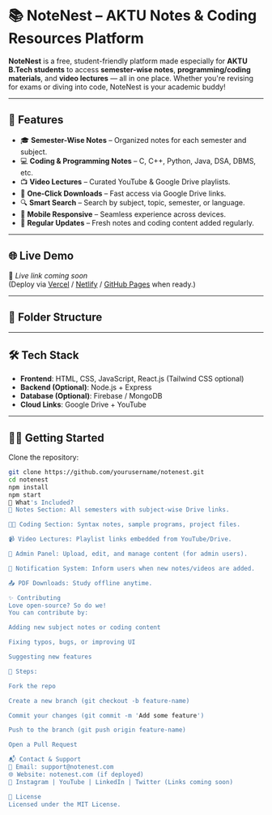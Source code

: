 # 📚 NoteNest – AKTU Notes & Coding Resources Platform

**NoteNest** is a free, student-friendly platform made especially for **AKTU B.Tech students** to access **semester-wise notes**, **programming/coding materials**, and **video lectures** — all in one place. Whether you're revising for exams or diving into code, NoteNest is your academic buddy!

---

## 🚀 Features

- 🎓 **Semester-Wise Notes** – Organized notes for each semester and subject.
- 💻 **Coding & Programming Notes** – C, C++, Python, Java, DSA, DBMS, etc.
- 📺 **Video Lectures** – Curated YouTube & Google Drive playlists.
- 📂 **One-Click Downloads** – Fast access via Google Drive links.
- 🔍 **Smart Search** – Search by subject, topic, semester, or language.
- 📱 **Mobile Responsive** – Seamless experience across devices.
- 🔄 **Regular Updates** – Fresh notes and coding content added regularly.

---

## 🌐 Live Demo

🚧 *Live link coming soon*  
(Deploy via [Vercel](https://vercel.com) / [Netlify](https://netlify.com) / [GitHub Pages](https://pages.github.com) when ready.)

---

## 📁 Folder Structure


---

## 🛠️ Tech Stack

- **Frontend**: HTML, CSS, JavaScript, React.js (Tailwind CSS optional)
- **Backend (Optional)**: Node.js + Express
- **Database (Optional)**: Firebase / MongoDB
- **Cloud Links**: Google Drive + YouTube

---

## 🧑‍💻 Getting Started

Clone the repository:

```bash
git clone https://github.com/yourusername/notenest.git
cd notenest
npm install
npm start
🧠 What's Included?
📘 Notes Section: All semesters with subject-wise Drive links.

👨‍💻 Coding Section: Syntax notes, sample programs, project files.

📹 Video Lectures: Playlist links embedded from YouTube/Drive.

🧰 Admin Panel: Upload, edit, and manage content (for admin users).

🔔 Notification System: Inform users when new notes/videos are added.

📤 PDF Downloads: Study offline anytime.

✨ Contributing
Love open-source? So do we!
You can contribute by:

Adding new subject notes or coding content

Fixing typos, bugs, or improving UI

Suggesting new features

📌 Steps:

Fork the repo

Create a new branch (git checkout -b feature-name)

Commit your changes (git commit -m 'Add some feature')

Push to the branch (git push origin feature-name)

Open a Pull Request

📬 Contact & Support
📧 Email: support@notenest.com
🌐 Website: notenest.com (if deployed)
📱 Instagram | YouTube | LinkedIn | Twitter (Links coming soon)

📄 License
Licensed under the MIT License.


